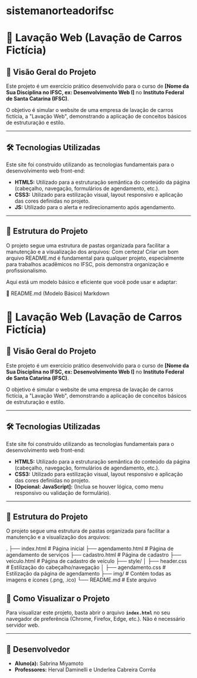 ﻿# sistemanorteadorifsc

# 🧼 Lavação Web (Lavação de Carros Fictícia)

## 🌟 Visão Geral do Projeto

Este projeto é um exercício prático desenvolvido para o curso de **[Nome da Sua Disciplina no IFSC, ex: Desenvolvimento Web I]** no **Instituto Federal de Santa Catarina (IFSC)**.

O objetivo é simular o website de uma empresa de lavação de carros fictícia, a "Lavação Web", demonstrando a aplicação de conceitos básicos de estruturação e estilo.

---

## 🛠️ Tecnologias Utilizadas

Este site foi construído utilizando as tecnologias fundamentais para o desenvolvimento web front-end:

* **HTML5:** Utilizado para a estruturação semântica do conteúdo da página (cabeçalho, navegação, formulários de agendamento, etc.).
* **CSS3:** Utilizado para estilização visual, layout responsivo e aplicação das cores definidas no projeto.
* **JS:** Utilizado para o alerta e redirecionamento após agendamento.

---

## 📁 Estrutura do Projeto

O projeto segue uma estrutura de pastas organizada para facilitar a manutenção e a visualização dos arquivos:
Com certeza! Criar um bom arquivo README.md é fundamental para qualquer projeto, especialmente para trabalhos acadêmicos no IFSC, pois demonstra organização e profissionalismo.

Aqui está um modelo básico e eficiente que você pode usar e adaptar:

📄 README.md (Modelo Básico)
Markdown

# 🧼 Lavação Web (Lavação de Carros Fictícia)

## 🌟 Visão Geral do Projeto

Este projeto é um exercício prático desenvolvido para o curso de **[Nome da Sua Disciplina no IFSC, ex: Desenvolvimento Web I]** no **Instituto Federal de Santa Catarina (IFSC)**.

O objetivo é simular o website de uma empresa de lavação de carros fictícia, a "Lavação Web", demonstrando a aplicação de conceitos básicos de estruturação e estilo.

---

## 🛠️ Tecnologias Utilizadas

Este site foi construído utilizando as tecnologias fundamentais para o desenvolvimento web front-end:

* **HTML5:** Utilizado para a estruturação semântica do conteúdo da página (cabeçalho, navegação, formulários de agendamento, etc.).
* **CSS3:** Utilizado para estilização visual, layout responsivo e aplicação das cores definidas no projeto.
* **[Opcional: JavaScript]:** (Inclua se houver lógica, como menu responsivo ou validação de formulário).

---

## 📁 Estrutura do Projeto

O projeto segue uma estrutura de pastas organizada para facilitar a manutenção e a visualização dos arquivos:

.
├── index.html            # Página inicial
├── agendamento.html      # Página de agendamento de serviços
├── cadastro.html         # Página de cadastro
├── veiculo.html          # Página de cadastro de veículo
├── style/
│   ├── header.css        # Estilização do cabeçalho/navegação
│   ├── agendamento.css   # Estilização da página de agendamento
├── img/                  # Contém todas as imagens e ícones (.png, .ico)
└── README.md             # Este arquivo

## 🚀 Como Visualizar o Projeto

Para visualizar este projeto, basta abrir o arquivo **`index.html`** no seu navegador de preferência (Chrome, Firefox, Edge, etc.). Não é necessário servidor web.

---

## 👤 Desenvolvedor

* **Aluno(a):** Sabrina Miyamoto
* **Professores:** Herval Daminelli e Underlea Cabreira Corrêa 
